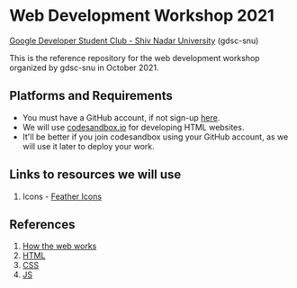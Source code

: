 # Web Development Workshop 2021

[Google Developer Student Club - Shiv Nadar University](https://gdsc.community.dev/shiv-nadar-university-greater-noida/) (gdsc-snu)

This is the reference repository for the web development workshop organized by gdsc-snu in October 2021.

## Platforms and Requirements

- You must have a GitHub account, if not sign-up [here](https://github.com/signup).
- We will use [codesandbox.io](https://codesandbox.io) for developing HTML websites.
- It'll be better if you join codesandbox using your GitHub account, as we will use it later to deploy your work.

## Links to resources we will use

1. Icons - [Feather Icons](https://github.com/feathericons/feather/)

## References

1. [How the web works](./web-references.md)
2. [HTML](./html-references.md)
3. [CSS](./css-references.md)
4. [JS](./js-references.md)
